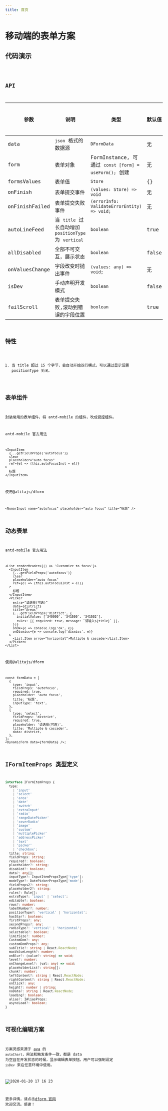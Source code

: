 ```yaml
---
title: 首页
---
```


# 移动端的表单方案

## 代码演示

<code src="./demo/index.tsx" />

## API

| 参数           | 说明                                                 | 类型                                                  | 默认值 | 是否必填 |
| -------------- | ---------------------------------------------------- | ----------------------------------------------------- | ------ | -------- |
| data           | `json` 格式的数据源                                  | `DFormData`                                           | 无     | 是       |
| form           | 表单对象                                             | FormInstance, 可通过 `const [form] = useForm();` 创建 | 无     | 是       |
| formsValues    | 表单值                                               | `Store`                                               | {}     | 否       |
| onFinish       | 表单提交事件                                         | `(values: Store) => void`                             | 无     | 否       |
| onFinishFailed | 表单提交失败事件                                     | `(errorInfo: ValidateErrorEntity) => void;`           | 无     | 否       |
| autoLineFeed   | 当 `title` 过长自动增加 `positionType` 为 `vertical` | `boolean`                                             | true   | 否       |
| allDisabled    | 全部不可交互，展示状态                               | `boolean`                                             | false  | 否       |
| onValuesChange | 字段改变时抛出事件                                   | `(values: any) => void;`                              | 无     | 否       |
| isDev          | 手动声明开发模式                                     | `boolean`                                             | false  | 否       |
| failScroll     | 表单提交失败,滚动到错误的字段位置                    | `boolean`                                             | true   | 否       |

## 特性

1. 当 title 超过 15 个字节，会自动开始双行模式，可以通过显示设置 positionType 关闭。

## 表单组件

封装常用的表单组件，将 antd-mobile 的组件，改成受控组件。

antd-mobile 官方用法

```tsx | pure
<InputItem
  {...getFieldProps('autofocus')}
  clear
  placeholder="auto focus"
  ref={el => (this.autoFocusInst = el)}
>
  标题
</InputItem>
```

使用@alitajs/dform

```tsx | pure
<NomarInput name="autofocus" placeholder="auto focus" title="标题" />
```

## 动态表单

antd-mobile 官方用法

```tsx | pure
<List renderHeader={() => 'Customize to focus'}>
  <InputItem
    {...getFieldProps('autofocus')}
    clear
    placeholder="auto focus"
    ref={el => (this.autoFocusInst = el)}
  >
    标题
  </InputItem>
  <Picker
    extra="请选择(可选)"
    data={district}
    title="Areas"
    {...getFieldProps('district', {
      initialValue: ['340000', '341500', '341502'],
      rules: [{ required: true, message: `请输入${title}` }],
    })}
    onOk={e => console.log('ok', e)}
    onDismiss={e => console.log('dismiss', e)}
  >
    <List.Item arrow="horizontal">Multiple & cascader</List.Item>
  </Picker>
</List>
```

使用@alitajs/dform

```tsx | pure
const formData = [
  {
    type: 'input',
    fieldProps: 'autofocus',
    required: true,
    placeholder: 'auto focus',
    title: '标题',
    inputType: 'text',
  },
  {
    type: 'select',
    fieldProps: 'district',
    required: true,
    placeholder: '请选择(可选)',
    title: 'Multiple & cascader',
    data: district,
  },
];
<DynamicForm data={formData} />;
```

## IFormItemProps 类型定义

```ts | pure
interface IFormItemProps {
  type:
    | 'input'
    | 'select'
    | 'area'
    | 'date'
    | 'switch'
    | 'extraInput'
    | 'radio'
    | 'rangeDatePicker'
    | 'coverRadio'
    | 'image'
    | 'custom'
    | 'multiplePicker'
    | 'addressPicker'
    | 'text'
    | 'picker'
    | 'checkbox';
  title: string;
  fieldProps: string;
  required?: boolean;
  placeholder?: string;
  disabled?: boolean;
  data?: any[];
  inputType?: InputItemPropsType['type'];
  modeType?: DatePickerPropsType['mode'];
  fieldProps2?: string;
  placeholder2?: string;
  rules?: Rule[];
  extraType?: 'input' | 'select';
  editable?: boolean;
  rows?: number;
  labelNumber?: number;
  positionType?: 'vertical' | 'horizontal';
  hasStar?: boolean;
  firstProps?: any;
  secondProps?: any;
  radioType?: 'vertical' | 'horizontal';
  selectable?: boolean;
  limitSize?: number;
  CustomDom?: any;
  customDomProps?: any;
  subTitle?: string | React.ReactNode;
  maxValueLength?: number;
  onBlur?: (value?: string) => void;
  level?: number;
  onChangeLevel?: (val: any) => void;
  placeholderList?: string[];
  chunk?: number;
  leftContent?: string | React.ReactNode;
  rightContent?: string | React.ReactNode;
  onClick?: any;
  height?: number | string;
  noData?: string | React.ReactNode;
  loading?: boolean;
  alias?: IAliasProps;
  asyncLoad?: boolean;
}
```

## 可视化编辑方案

方案灵感来源于 [ava](https://github.com/antvis/ava) 的 `autoChart`，用法和触发条件一致，都是 data 为空且在开发状态的时候，显示编辑表单按钮。用户可以强制设定 `isDev` 来在任意环境中使用。

![2020-01-20 17 16 23](https://user-images.githubusercontent.com/11746742/72713840-b37bc900-3ba8-11ea-8a94-d19cdd39be53.gif)

更多详情，请点击[dform 官网](https://dform.alitajs.com/) 欢迎交流。感谢！
